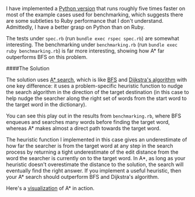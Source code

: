 I have implemented a [Python version](https://github.com/py-in-the-sky/challenges/tree/master/intermediate_words_search_python) that runs roughly five times faster on most of the example cases used for benchmarking, which suggests there are some subtleties to Ruby performance that I don't understand.  Admittedly, I have a better grasp on Python than on Ruby.

The tests under `spec.rb` (run `bundle exec rspec spec.rb`) are somewhat interesting.  The benchmarking under `benchmarking.rb` (run `bundle exec ruby benchmarking.rb`) is far more interesting, showing how A* far outperforms BFS on this problem.

####The Solution

The solution uses [A* search](https://en.wikipedia.org/wiki/A*_search_algorithm), which is like [BFS](https://en.wikipedia.org/wiki/Breadth-first_search) and [Dijkstra's algorithm](https://en.wikipedia.org/wiki/Dijkstra%27s_algorithm) with one key difference: it uses a problem-specific heuristic function to nudge the search algorithm in the direction of the target destination (in this case to help nudge the searcher along the right set of words from the start word to the target word in the dictionary).

You can see this play out in the results from `benchmarking.rb`, where BFS enqueues and searches many words before finding the target word, whereas A* makes almost a direct path towards the target word.

The heuristic function I implemented in this case gives an underestimate of how far the searcher is from the target word at any step in the search process by returning a tight underestimate of the edit distance from the word the searcher is currently on to the target word.  In A*, as long as your heuristic doesn't overestimate the distance to the solution, the search will eventually find the right answer.  If you implement a useful heuristic, then your A* search should outperform BFS and Dijkstra's algorithm.

Here's a [visualization](https://en.wikipedia.org/wiki/A*_search_algorithm#/media/File:Astar_progress_animation.gif) of A* in action.

